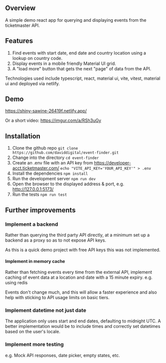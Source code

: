 ## Overview

A simple demo react app for querying and displaying events from the ticketmaster API.

## Features

1. Find events with start date, end date and country location using a lookup on country code.
2. Display events in a mobile friendly Material UI grid.
3. A "load more" button that gets the next "page" of data from the API.

Technologies used include typescript, react, material ui, vite, vitest, material ui and deployed via netlify.

## Demo

https://shiny-sawine-26419f.netlify.app/

Or a short video: https://imgur.com/a/RSh3uGy 

## Installation

1. Clone the github repo `git clone https://github.com/daviddigital/event-finder.git`
2. Change into the directory `cd event-finder`
3. Create an .env file with an API key from https://developer-acct.ticketmaster.com/ `echo "VITE_API_KEY='YOUR_API_KEY'" > .env`
4. Install the dependencies `npm install`
5. Run the development server `npm run dev`
6. Open the browser to the displayed address & port, e.g. http://127.0.0.1:5173/
7. Run the tests `npm run test`

## Further improvements

### Implement a backend

Rather than querying the third party API directly, at a minimum set up a backend as a proxy so as to not expose API keys.

As this is a quick demo project with free API keys this was not implemented.

#### Implement in memory cache

Rather than fetching events every time from the external API, implement caching of event data at a location and date with a 15 minute expiry. e.g. using redis

Events don't change much, and this will allow a faster experience and also help with sticking to API usage limits on basic tiers.

### Implement datetime not just date

The application only uses start and end dates, defaulting to midnight UTC. A better implementation would be to include times and correctly set datetimes based on the user's locale.

### Implement more testing

e.g. Mock API responses, date picker, empty states, etc.
